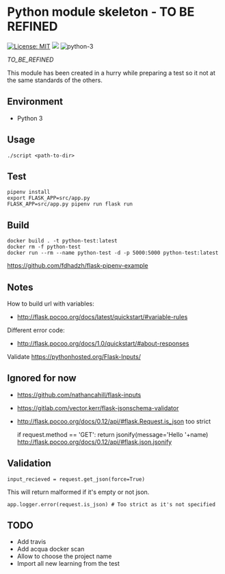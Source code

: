 # Python module skeleton - TO BE REFINED

[![License: MIT](https://img.shields.io/badge/license-MIT-yellow.svg)](https://opensource.org/licenses/MIT)
![](https://img.shields.io/maintenance/yes/2019.svg)
![python-3](https://img.shields.io/badge/python-3-green.svg)

_TO_BE_REFINED_

This module has been created in a hurry while preparing a test so it not at the same standards of the others.

## Environment

-   Python 3

## Usage

    ./script <path-to-dir>

## Test

    pipenv install
    export FLASK_APP=src/app.py
    FLASK_APP=src/app.py pipenv run flask run

## Build

    docker build . -t python-test:latest
    docker rm -f python-test
    docker run --rm --name python-test -d -p 5000:5000 python-test:latest

<https://github.com/fdhadzh/flask-pipenv-example>

## Notes

How to build url with variables:

-   <http://flask.pocoo.org/docs/latest/quickstart/#variable-rules>

Different error code:

-   <http://flask.pocoo.org/docs/1.0/quickstart/#about-responses>

Validate <https://pythonhosted.org/Flask-Inputs/>

## Ignored for now

-   <https://github.com/nathancahill/flask-inputs>
-   <https://gitlab.com/vector.kerr/flask-jsonschema-validator>
-   <http://flask.pocoo.org/docs/0.12/api/#flask.Request.is_json> too strict

      if request.method == 'GET':
          return jsonify(message='Hello '+name)
          <http://flask.pocoo.org/docs/0.12/api/#flask.json.jsonify>

## Validation

    input_recieved = request.get_json(force=True)

This will return malformed if it's empty or not json.

    app.logger.error(request.is_json) # Too strict as it's not specified

## TODO

-   Add travis
-   Add acqua docker scan
-   Allow to choose the project name
-   Import all new learning from the test
